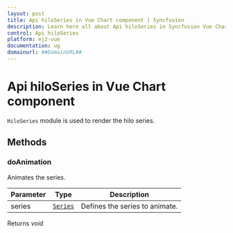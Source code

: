 ```yaml
---
layout: post
title: Api hiloSeries in Vue Chart component | Syncfusion
description: Learn here all about Api hiloSeries in Syncfusion Vue Chart component of Syncfusion Essential JS 2 and more.
control: Api hiloSeries 
platform: ej2-vue
documentation: ug
domainurl: ##DomainURL##
---
```


# Api hiloSeries in Vue Chart component

`HiloSeries` module is used to render the hilo series.

## Methods

### doAnimation

Animates the series.

| Parameter | Type | Description |
|------|------|-------------|
| series |  [`Series`](https://ej2.syncfusion.com/vue/documentation/api-series.html) | Defines the series to animate. |

Returns *void*
